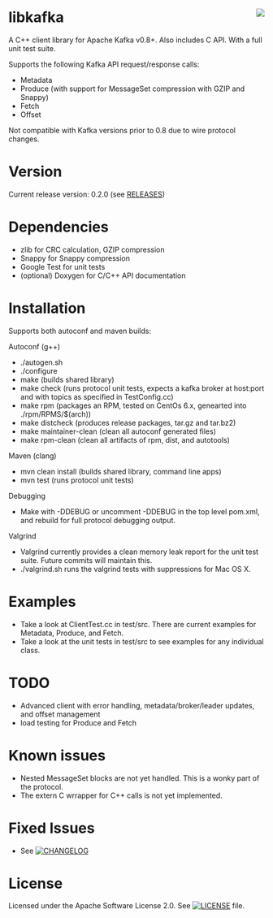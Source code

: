 libkafka <span width="100%"/></span><a href="https://travis-ci.org/adobe-research/libkafka"><img style="float:right" src="https://travis-ci.org/adobe-research/libkafka.png"/></a>
========

A C++ client library for Apache Kafka v0.8+. Also includes C API. With a full unit test suite.

Supports the following Kafka API request/response calls:

* Metadata
* Produce (with support for MessageSet compression with GZIP and Snappy)
* Fetch
* Offset

Not compatible with Kafka versions prior to 0.8 due to wire protocol changes.

Version
=======
Current release version: 0.2.0 (see <a href="https://github.com/adobe-research/libkafka/releases">RELEASES</a>)


Dependencies
============

* zlib for CRC calculation, GZIP compression
* Snappy for Snappy compression
* Google Test for unit tests
* (optional) Doxygen for C/C++ API documentation

Installation
============

Supports both autoconf and maven builds:

Autoconf (g++)
* ./autogen.sh
* ./configure 
* make (builds shared library)
* make check (runs protocol unit tests, expects a kafka broker at host:port and with topics as specified in TestConfig.cc)
* make rpm (packages an RPM, tested on CentOs 6.x, genearted into ./rpm/RPMS/$(arch))
* make distcheck (produces release packages, tar.gz and tar.bz2)
* make maintainer-clean (clean all autoconf generated files)
* make rpm-clean (clean all artifacts of rpm, dist, and autotools)

Maven (clang)
* mvn clean install (builds shared library, command line apps)
* mvn test (runs protocol unit tests)

Debugging
* Make with -DDEBUG or uncomment -DDEBUG in the top level pom.xml, and rebuild for full protocol debugging output.

Valgrind
* Valgrind currently provides a clean memory leak report for the unit test suite. Future commits will maintain this.
* ./valgrind.sh runs the valgrind tests with suppressions for Mac OS X.

Examples
========

* Take a look at ClientTest.cc in test/src. There are current examples for Metadata, Produce, and Fetch.
* Take a look at the unit tests in test/src to see examples for any individual class.

TODO
====
* Advanced client with error handling, metadata/broker/leader updates, and offset management
* load testing for Produce and Fetch

Known issues
=============
* Nested MessageSet blocks are not yet handled. This is a wonky part of the protocol.
* The extern C wrrapper for C++ calls is not yet implemented.

Fixed Issues
============
* See [![CHANGELOG](CHANGELOG)](CHANGELOG)

License
============
Licensed under the Apache Software License 2.0. See [![LICENSE](LICENSE)](LICENSE) file.
